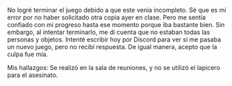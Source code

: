 No logré terminar el juego debido a que este venía incompleto. 
Sé que es mi error por no haber solicitado otra copia ayer en clase. 
Pero me sentía confiado con mi progreso hasta ese momento porque iba bastante bien. 
Sin embargo, al intentar terminarlo, me di cuenta que no estaban todas las personas y objetos.
Intenté escribir hoy por Discord para ver si me pasaba un nuevo juego, pero no recibí respuesta.
De igual manera, acepto que la culpa fue mía.

Mis hallazgos:
Se realizó en la sala de reuniones, y no se utilizó el lapicero para el asesinato.
